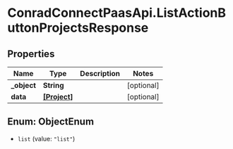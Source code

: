 # ConradConnectPaasApi.ListActionButtonProjectsResponse

## Properties
Name | Type | Description | Notes
------------ | ------------- | ------------- | -------------
**_object** | **String** |  | [optional] 
**data** | [**[Project]**](Project.md) |  | [optional] 

<a name="ObjectEnum"></a>
## Enum: ObjectEnum

* `list` (value: `"list"`)

